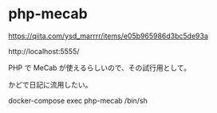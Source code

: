 <!-- @format -->

# php-mecab

https://qiita.com/ysd_marrrr/items/e05b965986d3bc5de93a

http://localhost:5555/

PHP で MeCab が使えるらしいので、その試行用として。

かどで日記に流用したい。

docker-compose exec php-mecab /bin/sh
